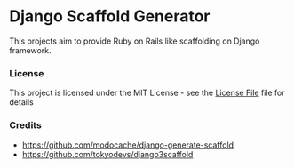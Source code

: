 # Django Scaffold Generator

This projects aim to provide Ruby on Rails like scaffolding on Django framework.

### License
This project is licensed under the MIT License - see the [License File](License.txt) file for details


### Credits
- https://github.com/modocache/django-generate-scaffold
- https://github.com/tokyodevs/django3scaffold